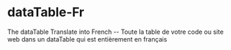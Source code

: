 # dataTable-Fr
The dataTable Translate into French -- Toute la table de votre code ou site web dans un dataTable qui est entièrement en français
